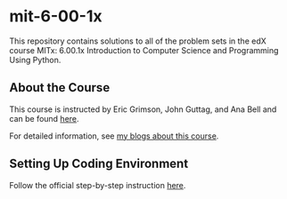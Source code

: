 # mit-6-00-1x

This repository contains solutions to all of the problem sets in the edX course MITx: 6.00.1x Introduction to Computer Science and Programming Using Python.

## About the Course

This course is instructed by Eric Grimson, John Guttag, and Ana Bell and can be found [here](https://www.edx.org/course/introduction-computer-science-mitx-6-00-1x-10).

For detailed information, see [my blogs about this course](https://philectron.github.io/tags/#mit-6-00-1x).

## Setting Up Coding Environment

Follow the official step-by-step instruction [here](/set-up-coding-environment.pdf).
